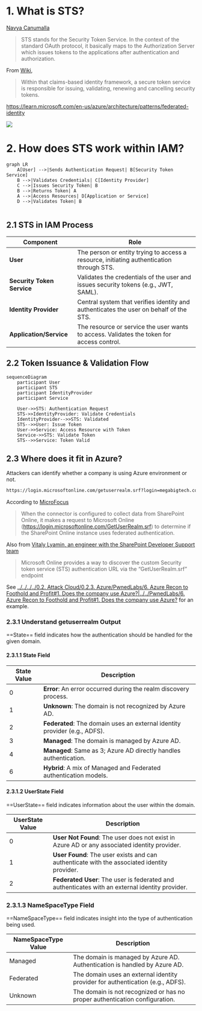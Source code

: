 # 1. What is STS?

[Navya Canumalla](https://stackoverflow.com/questions/45174728/what-does-sts-mean-in-the-context-of-azure-ad-b2c)

>STS stands for the Security Token Service. In the context of the standard OAuth protocol, it basically maps to the Authorization Server which issues tokens to the applications after authentication and authorization.

From [Wiki](https://en.wikipedia.org/wiki/Security_token_service),
>Within that claims-based identity framework, a secure token service is responsible for issuing, validating, renewing and cancelling security tokens. 


https://learn.microsoft.com/en-us/azure/architecture/patterns/federated-identity

![](https://i.imgur.com/T6VTxQ0.png)



# 2. How does STS work within IAM?

```mermaid
graph LR
    A[User] -->|Sends Authentication Request| B[Security Token Service]
    B -->|Validates Credentials| C[Identity Provider]
    C -->|Issues Security Token| B
    B -->|Returns Token| A
    A -->|Access Resources| D[Application or Service]
    D -->|Validates Token| B


```

## 2.1  STS in IAM Process

| **Component**             | **Role**                                                                                   |
|---------------------------|---------------------------------------------------------------------------------------------|
| **User**                   | The person or entity trying to access a resource, initiating authentication through STS.    |
| **Security Token Service** | Validates the credentials of the user and issues security tokens (e.g., JWT, SAML).         |
| **Identity Provider**      | Central system that verifies identity and authenticates the user on behalf of the STS.      |
| **Application/Service**    | The resource or service the user wants to access. Validates the token for access control.   |

## 2.2  Token Issuance & Validation Flow

```mermaid
sequenceDiagram
    participant User
    participant STS
    participant IdentityProvider
    participant Service

    User->>STS: Authentication Request
    STS->>IdentityProvider: Validate Credentials
    IdentityProvider-->>STS: Validated
    STS-->>User: Issue Token
    User->>Service: Access Resource with Token
    Service->>STS: Validate Token
    STS-->>Service: Token Valid
```



## 2.3 Where does it fit in Azure?

Attackers can identify whether a company is using Azure environment or not. 

```bash
https://login.microsoftonline.com/getuserrealm.srf?login=megabigtech.com&json=1
```

According to [MicroFocus](https://www.microfocus.com/documentation/idol/IDOL_24_1/SharePointRemoteConnector_24.1_Documentation/Help/Content/Configuration/TaskName/SharepointOnlineFederatedAuthUseSTSUrl.htm)
> When the connector is configured to collect data from SharePoint Online, it makes a request to Microsoft Online (https://login.microsoftonline.com/GetUserRealm.srf) to determine if the SharePoint Online instance uses federated authentication.

Also from [Vitaly Lyamin, an engineer with the SharePoint Developer Support team](https://techcommunity.microsoft.com/t5/microsoft-sharepoint-blog/sharepoint-online-active-authentication/ba-p/510052) 
> Microsoft Online provides a way to discover the custom Security token service (STS) authentication URL via the “GetUserRealm.srf” endpoint


See [../../../../0.2. Attack Cloud/0.2.3. Azure/PwnedLabs/6. Azure Recon to Foothold and Profit#1. Does the company use Azure?|../../PwnedLabs/6. Azure Recon to Foothold and Profit#1. Does the company use Azure?](<../../../../0.2. Attack Cloud/0.2.3. Azure/PwnedLabs/6. Azure Recon to Foothold and Profit.md#1-does-the-company-use-azurepwnedlabs6-azure-recon-to-foothold-and-profit1-does-the-company-use-azure>)
for an example. 

### 2.3.1 Understand getuserrealm Output


==State== field indicates how the authentication should be handled for the given domain.


#### 2.3.1.1 **State Field**
| **State Value** | **Description**                                                            |
| --------------- | -------------------------------------------------------------------------- |
| 0               | **Error**: An error occurred during the realm discovery process.           |
| 1               | **Unknown**: The domain is not recognized by Azure AD.                     |
| 2               | **Federated**: The domain uses an external identity provider (e.g., ADFS). |
| 3               | **Managed**: The domain is managed by Azure AD.                            |
| 4               | **Managed**: Same as 3; Azure AD directly handles authentication.          |
| 6               | **Hybrid**: A mix of Managed and Federated authentication models.          |

#### 2.3.1.2 **UserState Field**
==UserState== field indicates information about the user within the domain. 

| **UserState Value** | **Description**                                                                                 |
| ------------------- | ----------------------------------------------------------------------------------------------- |
| 0                   | **User Not Found**: The user does not exist in Azure AD or any associated identity provider.    |
| 1                   | **User Found**: The user exists and can authenticate with the associated identity provider.     |
| 2                   | **Federated User**: The user is federated and authenticates with an external identity provider. |



### 2.3.1.3 **NameSpaceType Field**
==NameSpaceType== field indicates insight into the type of authentication being used. 

| **NameSpaceType Value** | **Description**                                                                |
| ----------------------- | ------------------------------------------------------------------------------ |
| Managed                 | The domain is managed by Azure AD. Authentication is handled by Azure AD.      |
| Federated               | The domain uses an external identity provider for authentication (e.g., ADFS). |
| Unknown                 | The domain is not recognized or has no proper authentication configuration.    |
